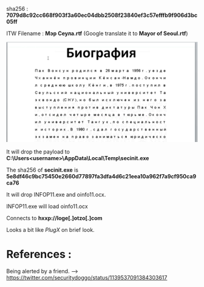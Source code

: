 sha256 : **7079d8c92cc668f903f3a60ec04dbb2508f23840ef3c57efffb9f906d3bc05ff**

ITW Filename : **Мэр Сеула.rtf** (Google translate it to **Mayor of Seoul.rtf**)

![Malicious document](../images/7079d8c92cc668f903f3a60ec04dbb2508f23840ef3c57efffb9f906d3bc05ff.png)

It will drop the payload to **C:\Users\<username>\AppData\Local\Temp\secinit.exe**

The sha256 of **secinit.exe** is **5e8df46c9bc75450e2660d77897fa3dfa4d6c21eea10a962f7a9cf950ca9ca76**

It will drop INFOP11.exe and oinfo11.ocx.

INFOP11.exe will load oinfo11.ocx

Connects to **hxxp://loge[.]otzo[.]com**

Looks a bit like *PlugX* on brief look.


# References : 
Being alerted by a friend. --> https://twitter.com/securitydoggo/status/1139537091384303617

